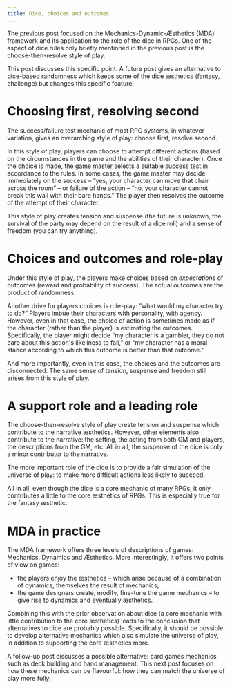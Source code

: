 ```yaml
---
title: Dice, choices and outcomes
...
```


The previous post focused on the Mechanics-Dynamic-Æsthetics (MDA) framework and its application to the role of the dice in RPGs.
One of the aspect of dice rules only briefly mentioned in the previous post is the choose-then-resolve style of play.

This post discusses this specific point.
A future post gives an alternative to dice-based randomness which keeps some of the dice æsthetics (fantasy, challenge) but changes this specific feature.



# Choosing first, resolving second

The success/failure test mechanic of most RPG systems, in whatever variation, gives an overarching style of play: choose first, resolve second.

In this style of play, players can choose to attempt different actions (based on the circumstances in the game and the abilities of their character).
Once the choice is made, the game master selects a suitable success test in accordance to the rules.
In some cases, the game master may decide immediately on the success – “yes, your character can move that chair across the room” – or failure of the action – “no, your character cannot break this wall with their bare hands.”
The player then resolves the outcome of the attempt of their character.

This style of play creates tension and suspense (the future is unknown, the survival of the party may depend on the result of a dice roll) and a sense of freedom (you can try anything).


# Choices and outcomes and role-play

Under this style of play, the players make choices based on *expectations* of outcomes (reward and probability of success).
The actual outcomes are the product of randomness.

Another drive for players choices is role-play: “what would my character try to do?”
Players imbue their characters with personality, with agency.
However, even in that case, the choice of action is sometimes made as if the character (rather than the player) is estimating the outcomes.
Specifically, the player might decide “my character is a gambler, they do not care about this action's likeliness to fail,” or “my character has a moral stance according to which this outcome is better than that outcome.”

And more importantly, even in this case, the choices and the outcomes are disconnected.
The same sense of tension, suspense and freedom still arises from this style of play.


# A support role and a leading role

The choose-then-resolve style of play create tension and suspense which contribute to the narrative æsthetics.
However, other elements also contribute to the narrative: the setting, the acting from both GM and players, the descriptions from the GM, etc.
All in all, the suspense of the dice is only a minor contributor to the narrative.

The more important role of the dice is to provide a fair simulation of the universe of play: to make more difficult actions less likely to succeed.

All in all, even though the dice is a core mechanic of many RPGs, it only contributes a little to the core æsthetics of RPGs.
This is especially true for the fantasy æsthetic.


# MDA in practice

The MDA framework offers three levels of descriptions of games: Mechanics, Dynamics and Æsthetics.
More interestingly, it offers two points of view on games:

- the players enjoy the æsthetics – which arise because of a combination of dynamics, themselves the result of mechanics;
- the game designers create, modify, fine-tune the game mechanics – to give rise to dynamics and eventually æsthetics.

Combining this with the prior observation about dice (a core mechanic with little contribution to the core æsthetics) leads to the conclusion that alternatives to dice are probably possible.
Specifically, it should be possible to develop alternative mechanics which also simulate the universe of play, in addition to supporting the core æsthetics more.


A follow-up post discusses a possible alternative: card games mechanics such as deck building and hand management.
This next post focuses on how these mechanics can be flavourful: how they can match the universe of play more fully.

